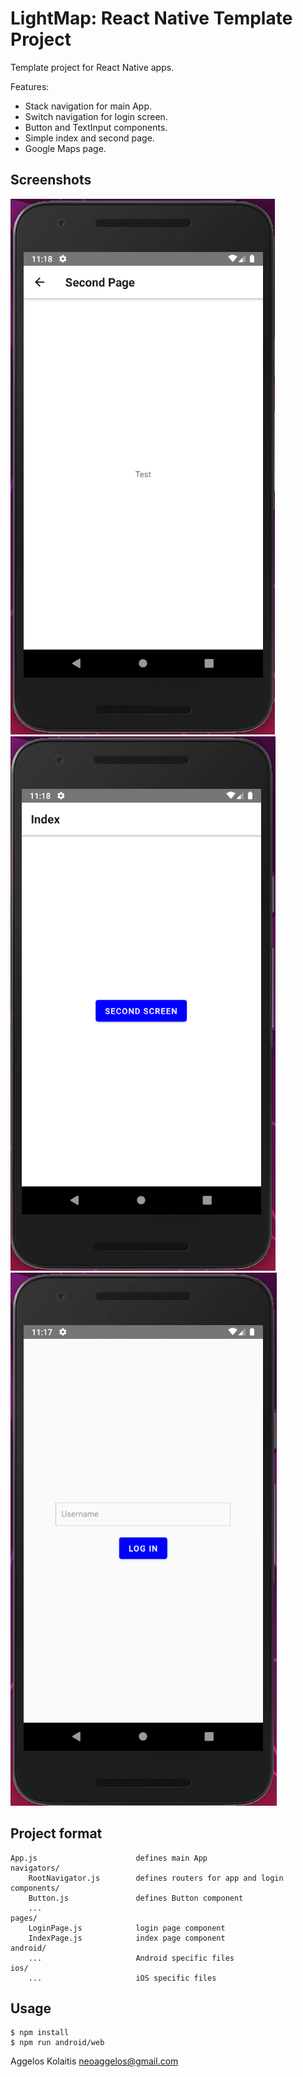 # LightMap: React Native Template Project

Template project for React Native apps.

Features:
* Stack navigation for main App.
* Switch navigation for login screen.
* Button and TextInput components.
* Simple index and second page.
* Google Maps page.


## Screenshots

![](./screenshots/a.png)
![](./screenshots/b.png)
![](./screenshots/c.png)


## Project format

```
App.js                      defines main App
navigators/
    RootNavigator.js        defines routers for app and login
components/
    Button.js               defines Button component
    ...
pages/
    LoginPage.js            login page component
    IndexPage.js            index page component
android/
    ...                     Android specific files
ios/
    ...                     iOS specific files
```

## Usage

```
$ npm install
$ npm run android/web
```

Aggelos Kolaitis <neoaggelos@gmail.com>
